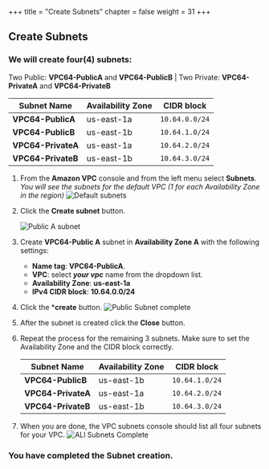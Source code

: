 +++
title = "Create Subnets"
chapter = false
weight = 31
+++

## Create Subnets

### We will create four(4) subnets: ###
Two Public: **VPC64-PublicA** and **VPC64-PublicB** | 
Two Private: **VPC64-PrivateA** and **VPC64-PrivateB**  

   Subnet Name | Availability Zone | CIDR block
   ------------| ------------------|----------
**VPC64-PublicA**|us-east-1a|`10.64.0.0/24`
**VPC64-PublicB**|us-east-1b|`10.64.1.0/24`
**VPC64-PrivateA**|us-east-1a|`10.64.2.0/24`
**VPC64-PrivateB**|us-east-1b|`10.64.3.0/24`



1. From the **Amazon VPC** console and from the left menu select **Subnets**.
_You will see the subnets for the default VPC (1 for each Availability Zone in the region)_
    ![Default subnets](/images/createsubnets-defaultsubnets.png)

1. Click the **Create subnet** button.

    ![Public A subnet](/images/createsubnets-publica.png)
1. Create **VPC64-Public A** subnet in **Availability Zone A** with the following settings:
    - **Name tag**: **VPC64-PublicA**.
    - **VPC**: select **_your vpc_** name from the dropdown list.
    - **Availability Zone**: **us-east-1a**
    - **IPv4 CIDR block**: **10.64.0.0/24** 

1. Click the ***create** button.
    ![Public Subnet complete](/images/createsubnets-publicacreated.png)

1. After the subnet is created click the **Close** button.

1. Repeat the process for the remaining 3 subnets. Make sure to set the Availability Zone and the CIDR block correctly.

    Subnet Name | Availability Zone | CIDR block
     ------------| ------------------|----------
    **VPC64-PublicB**|us-east-1b|`10.64.1.0/24`
    **VPC64-PrivateA**|us-east-1a|`10.64.2.0/24`
    **VPC64-PrivateB**|us-east-1b|`10.64.3.0/24`

1. When you are done, the VPC subnets console should list all four subnets for your VPC. 
    ![ALl Subnets Complete](/images/createsubnets-complete.png)

### You have completed the Subnet creation. ###
